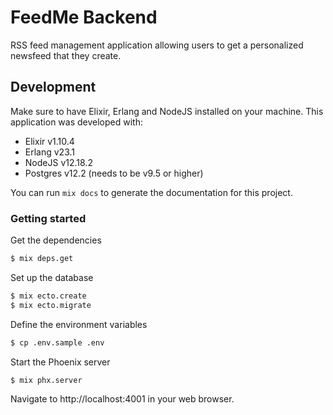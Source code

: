 # FeedMe Backend

RSS feed management application allowing users to get a personalized newsfeed that they create.

## Development

Make sure to have Elixir, Erlang and NodeJS installed on your machine. This application was developed with:

- Elixir v1.10.4
- Erlang v23.1
- NodeJS v12.18.2
- Postgres v12.2 (needs to be v9.5 or higher)

You can run `mix docs` to generate the documentation for this project.

### Getting started

Get the dependencies

```bash
$ mix deps.get
```

Set up the database

```bash
$ mix ecto.create
$ mix ecto.migrate
```

Define the environment variables

```bash
$ cp .env.sample .env
```

Start the Phoenix server

```bash
$ mix phx.server
```

Navigate to http://localhost:4001 in your web browser.
